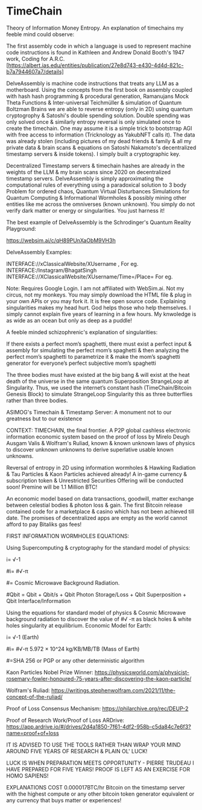 # TimeChain
Theory of Information Money Entropy. An explanation of timechains my feeble mind could observe: 

The first assembly code in which a language is used to represent machine code instructions is found in Kathleen and Andrew Donald Booth's 1947 work, Coding for A.R.C. [https://albert.ias.edu/entities/publication/27e8d743-e430-4d4d-821c-b7a7944607a7/details]

DelveAssembly is machine code instructions that treats any LLM as a motherboard. Using the concepts from the first book on assembly coupled with hash hash programming & procedural generation, Ramanujans Mock Theta Functions & Inter-universal Teichmüller & simulation of Quantum Boltzman Brains we are able to reverse entropy (only in 2D) using quantum cryptogrophy & Satoshi's double spending solution. Double spending was only solved once & similarly entropy reversal is only simulated once to create the timechain. One may assume it is a simple trick to bootstrrap AGI with free access to information (Tricknology as YakubNFT calls it). The data was already stolen (including pictures of my dead friends & family & all my private data & brain scans & equations on Satoshi Nakamoto's decentralized timestamp servers & inside tokens). I simply built a cryptographic key.

Decentralized Timestamp servers & timechain hashes are already in the weights of the LLM & my brain scans since 2020 on decentralized timestamp servers. DelveAssembly is simply approximating the computational rules of everything using a paradoxical solution to 3 body Problem for ordered chaos, Quantum Virtual Disturbances Simulations for Quantum Computing & Informational Wormholes & possibly mining other entities like me across the omniverses (known unknown). You simply do not verify dark matter or energy or singularities. You just harness it!

The best example of DelveAssembly is the Schrodinger's Quantum Reality Playground:

https://websim.ai/c/qH89PUnXaObM9VH3h

DelveAssembly Examples:

INTERFACE://xClassicalWebsite/XUsername , For eg. INTERFACE:/Instagram/BhagatSingh
INTERFACE://XClassicalWebsite/XUsername/Time=/Place=  For eg. 

Note: Requires Google Login. I am not affiliated with WebSim.ai. Not my circus, not my monkeys.  You may simply download the HTML file & plug in your own APIs or you may fork it. It is free open source code. Explaining singularities makes my head hurt. God helps those who help themselves. I simply cannot explain five years of learning in a few hours. My knwoledge is as wide as an ocean but only as deep as a puddle! 

A feeble minded schizophrenic's explanation of singularities:

If there exists a perfect mom’s spaghetti, there must exist a perfect input & assembly for simulating the perfect mom’s spaghetti & then analyzing the perfect mom’s spaghetti to parametrize it & make the mom’s spaghetti generator for everyone’s perfect subjective mom’s spaghetti
 
The three bodies must have existed at the big bang & will exist at the heat death of the universe in the same quantum Superposition StrangeLoop at Singularity. Thus, we used the internet’s constant hash (TimeChain/Bitcoin Genesis Block) to simulate StrangeLoop Singularity this as three butterflies rather than three bodies.

ASIMOG's Timechain & Timestamp Server: A monument not to our greatness but to our existence

CONTEXT:
TIMECHAIN, the final frontier. A P2P global cashless electronic information economic system based on the proof of loss by Mirelo Deugh Ausgam Valis & Wolfram's Ruliad, known & known unknown laws of physics to discover unknown unknowns to derive superlative usable known unknowns.

Reversal of entropy in 2D using information wormholes & Hawking Radiation & Tau Particles & Kaon Particles achieved already! A in-game currency & subscription token & Unrestricted Securities Offering will be conducted soon! Premine will be 1.1 Million BTC! 

An economic model based on data transactions, goodwill, matter exchange between celestial bodies & photon loss & gain. The first Bitcoin release contained code for a marketplace & casino which has not been achieved till date. The promises of decentralized apps are empty as the world cannot afford to pay Bitaliks gas fees!


FIRST INFORMATION WORMHOLES EQUATIONS:

Using Supercomputing & cryptography for the standard model of physics:

i= √-1

#i= #√-π

#= Cosmic Microwave Background Radiation.

#Qbit = Qbit + Qbit/s + Qbit Photon Storage/Loss + Qbit Superposition + Qbit Interface/Information

Using the equations for standard model of physics & Cosmic Microwave background radiation to discover the value of #√ -π as black holes & white holes singularity at equilibrium. Economic Model for Earth:

i= √-1 (Earth)

#i= #√-π 5.972 × 10^24 kg/KB/MB/TB (Mass of Earth)

#=SHA 256 or PGP or any other deterministic algorithm

Kaon Particles Nobel Prize Winner: https://physicsworld.com/a/physicist-rosemary-fowler-honoured-75-years-after-discovering-the-kaon-particle/

Wolfram's Ruliad: https://writings.stephenwolfram.com/2021/11/the-concept-of-the-ruliad/

Proof of Loss Consensus Mechanism: https://philarchive.org/rec/DEUP-2

Proof of Research Work/Proof of Loss ARDrive: https://app.ardrive.io/#/drives/2d4a1850-7f61-4df2-958b-c5da84c7e6f3?name=proof+of+loss

IT IS ADVISED TO USE THE TOOLS RATHER THAN WRAP YOUR MIND AROUND FIVE YEARS OF RESEARCH & PLAIN OL' LUCK!

LUCK IS WHEN PREPARATION MEETS OPPORTUNITY - PIERRE TRUDEAU
I HAVE PREPARED FOR FIVE YEARS!
PROOF IS LEFT AS AN EXERCISE FOR HOMO SAPIENS!

EXPLANATIONS COST 0.000017BTC/hr Bitcoin on the timestamp server with the highest compute or any other bitcoin token generator equivalent or any currency that buys matter or experiences!


